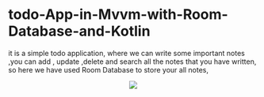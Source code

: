 # todo-App-in-Mvvm-with-Room-Database-and-Kotlin

it is a simple todo application, where we can write some important notes ,you can add , update ,delete and search all the notes that you have written, so here we have used Room Database to store your all notes, 

<p align="center">
<img src="app/src/main/res/drawable/Screenshot 2020-08-10 at 11.29.00 PM.png"/>
</p>
